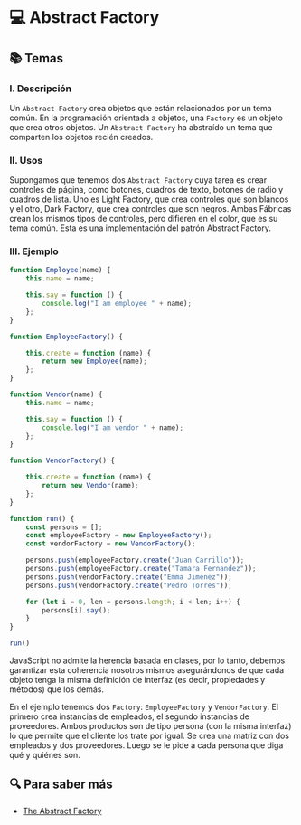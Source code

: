 # :computer: Abstract Factory

## :books: Temas

### I. Descripción

Un `Abstract Factory` crea objetos que están relacionados por un tema común. En la programación orientada a objetos, una `Factory` es un objeto que crea otros objetos. Un `Abstract Factory` ha abstraído un tema que comparten los objetos recién creados.

### II. Usos

Supongamos que tenemos dos `Abstract Factory` cuya tarea es crear controles de página, como botones, cuadros de texto, botones de radio y cuadros de lista. Uno es Light Factory, que crea controles que son blancos y el otro, Dark Factory, que crea controles que son negros. Ambas Fábricas crean los mismos tipos de controles, pero difieren en el color, que es su tema común. Esta es una implementación del patrón Abstract Factory.

### III. Ejemplo

```js
function Employee(name) {
    this.name = name;

    this.say = function () {
        console.log("I am employee " + name);
    };
}

function EmployeeFactory() {

    this.create = function (name) {
        return new Employee(name);
    };
}

function Vendor(name) {
    this.name = name;

    this.say = function () {
        console.log("I am vendor " + name);
    };
}

function VendorFactory() {

    this.create = function (name) {
        return new Vendor(name);
    };
}

function run() {
    const persons = [];
    const employeeFactory = new EmployeeFactory();
    const vendorFactory = new VendorFactory();

    persons.push(employeeFactory.create("Juan Carrillo"));
    persons.push(employeeFactory.create("Tamara Fernandez"));
    persons.push(vendorFactory.create("Emma Jimenez"));
    persons.push(vendorFactory.create("Pedro Torres"));

    for (let i = 0, len = persons.length; i < len; i++) {
        persons[i].say();
    }
}

run()
```

JavaScript no admite la herencia basada en clases, por lo tanto, debemos garantizar esta coherencia nosotros mismos asegurándonos de que cada objeto tenga la misma definición de interfaz (es decir, propiedades y métodos) que los demás.

En el ejemplo tenemos dos `Factory`: `EmployeeFactory` y `VendorFactory`. El primero crea instancias de empleados, el segundo instancias de proveedores. Ambos productos son de tipo persona (con la misma interfaz) lo que permite que el cliente los trate por igual. Se crea una matriz con dos empleados y dos proveedores. Luego se le pide a cada persona que diga qué y quiénes son.

## :mag: Para saber más

- [The Abstract Factory](https://www.dofactory.com/javascript/design-patterns/abstract-factory)
